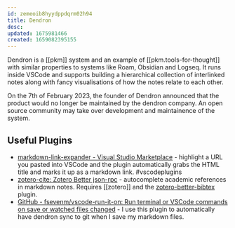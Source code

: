 ```yaml
---
id: zemeoib8hyydppdqrm02h94
title: Dendron
desc: 
updated: 1675981466
created: 1659082395155
---
```


Dendron is a [[pkm]] system and an example of [[pkm.tools-for-thought]] with similar properties to systems like Roam, Obsidian and Logseq. It runs inside VSCode and supports building a hierarchical collection of interlinked notes along with fancy visualisations of how the notes relate to each other.

On the 7th of February 2023, the founder of Dendron announced that the product would no longer be maintained by the dendron company. An open source community may take over development and maintainence of the system. 

## Useful Plugins

- [markdown-link-expander - Visual Studio Marketplace](https://marketplace.visualstudio.com/items?itemName=skn0tt.markdown-link-expander)  - highlight a URL you pasted into VSCode and the plugin automatically grabs the HTML title and marks it up as a markdown link.  #vscodeplugins
- [zotero-cite: Zotero Better json-rpc](https://gitee.com/rusterx/zotero-cite) - autocomplete academic references in markdown notes. Requires [[zotero]] and the [zotero-better-bibtex](https://github.com/retorquere/zotero-better-bibtex) plugin.
- [GitHub - fsevenm/vscode-run-it-on: Run terminal or VSCode commands on save or watched files changed](https://github.com/fsevenm/vscode-run-it-on) - I use this plugin to automatically have dendron sync to git when I save my markdown files.
